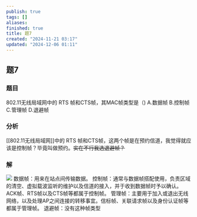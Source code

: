 ```yaml
---
publish: true
tags: []
aliases: 
finished: true
title: 题7
created: "2024-11-21 03:17"
updated: "2024-12-06 01:11"
---
```

## 题7
### 题目
802.11无线局域网中的 RTS 帧和CTS帧，其MAC帧类型是（)
A.数据帧
B.控制帧
C.管理帧
D.退避帧
### 分析
[[802.11无线局域网]]中的 RTS 帧和CTS帧，这两个帧是在预约信道，我觉得就应该是控制帧？毕竟叫做预约。~~实在不行我选退避帧？~~
### 解
![](https://img.hwenyi.tech/202411241212867.webp)
数据帧：用来在站点间传输数据。
控制帧：通常与数据帧搭配使用，负责区域的清空、虚拟载波监听的维护以及信道的接入，并于收到数据帧时予以确认。ACK帧、RTS帧以及CTS帧等都属于控制帧。
管理帧：主要用于加入或退出无线网络，以及处理AP之间连接的转移事宜。信标帧、关联请求帧以及身份认证帧等都属于管理帧。
退避帧：没有这种帧类型
